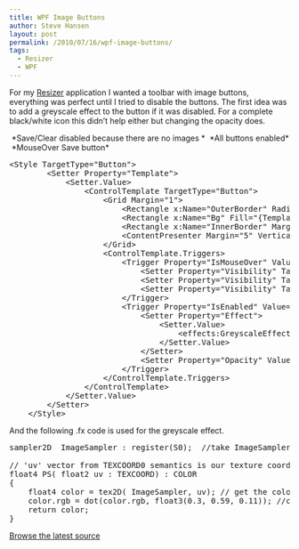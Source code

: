 ```yaml
---
title: WPF Image Buttons
author: Steve Hansen
layout: post
permalink: /2010/07/16/wpf-image-buttons/
tags:
  - Resizer
  - WPF
---
```

For my [Resizer][1] application I wanted a toolbar with image buttons, everything was perfect until I tried to disable the buttons. The first idea was to add a greyscale effect to the button if it was disabled. For a complete black/white icon this didn&#8217;t help either but changing the opacity does.

<img class="alignnone size-full wp-image-124" title="Toolbar-WithDisabled" src="https://i0.wp.com/xiu.shoeke.com/wp-content/uploads/2010/07/Toolbar-WithDisabled.png?resize=106%2C35" alt="" data-recalc-dims="1" />  
*Save/Clear disabled because there are no images *

<img class="alignnone size-full wp-image-122" title="Toolbar-AllEnabled" src="https://i2.wp.com/xiu.shoeke.com/wp-content/uploads/2010/07/Toolbar-AllEnabled.png?resize=102%2C36" alt="" data-recalc-dims="1" />  
*All buttons enabled*

<img class="alignnone size-full wp-image-123" title="Toolbar-MouseOver" src="https://i1.wp.com/xiu.shoeke.com/wp-content/uploads/2010/07/Toolbar-MouseOver.png?resize=103%2C33" alt="" data-recalc-dims="1" />  
*MouseOver Save button*

<pre class="brush: xml">&lt;Style TargetType="Button"&gt;
        &lt;Setter Property="Template"&gt;
            &lt;Setter.Value&gt;
                &lt;ControlTemplate TargetType="Button"&gt;
                    &lt;Grid Margin="1"&gt;
                        &lt;Rectangle x:Name="OuterBorder" RadiusY="2" RadiusX="2" Visibility="Collapsed"/&gt;
                        &lt;Rectangle x:Name="Bg" Fill="{TemplateBinding Background}" Margin="1" RadiusY="1" RadiusX="1" Stroke="{TemplateBinding BorderBrush}" StrokeThickness="1" Visibility="Collapsed"/&gt;
                        &lt;Rectangle x:Name="InnerBorder" Margin="2" Visibility="Collapsed"/&gt;
                        &lt;ContentPresenter Margin="5" VerticalAlignment="Center" /&gt;
                    &lt;/Grid&gt;
                    &lt;ControlTemplate.Triggers&gt;
                        &lt;Trigger Property="IsMouseOver" Value="True"&gt;
                            &lt;Setter Property="Visibility" TargetName="OuterBorder" Value="Visible"/&gt;
                            &lt;Setter Property="Visibility" TargetName="Bg" Value="Visible"/&gt;
                            &lt;Setter Property="Visibility" TargetName="InnerBorder" Value="Visible"/&gt;
                        &lt;/Trigger&gt;
                        &lt;Trigger Property="IsEnabled" Value="False"&gt;
                            &lt;Setter Property="Effect"&gt;
                                &lt;Setter.Value&gt;
                                    &lt;effects:GreyscaleEffect /&gt;
                                &lt;/Setter.Value&gt;
                            &lt;/Setter&gt;
                            &lt;Setter Property="Opacity" Value=".5" /&gt;
                        &lt;/Trigger&gt;
                    &lt;/ControlTemplate.Triggers&gt;
                &lt;/ControlTemplate&gt;
            &lt;/Setter.Value&gt;
        &lt;/Setter&gt;
    &lt;/Style&gt;</pre>

And the following .fx code is used for the greyscale effect.

<pre>sampler2D  ImageSampler : register(S0);  //take ImageSampler from S0 register. 

// 'uv' vector from TEXCOORD0 semantics is our texture coordinate, two floating point numbers in the range 0-1.
float4 PS( float2 uv : TEXCOORD) : COLOR
{
    float4 color = tex2D( ImageSampler, uv); // get the color of texture at the current point
    color.rgb = dot(color.rgb, float3(0.3, 0.59, 0.11)); //compose correct luminance value
    return color;
}</pre>

[Browse the latest source][2]

 [1]: http://resizer.codeplex.com/
 [2]: http://resizer.codeplex.com/SourceControl/BrowseLatest "Browse Latest"